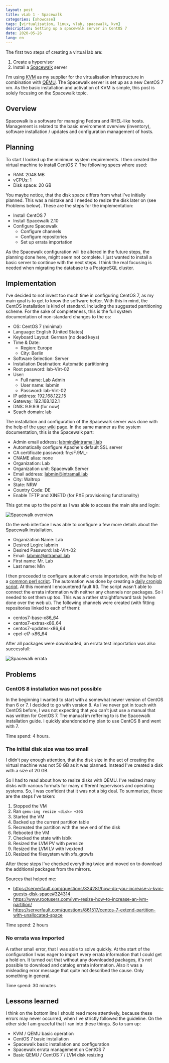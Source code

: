 ```yaml
---
layout: post
title: vLab 1 - Spacewalk
categories: [showcase]
tags: [virtualisation, linux, vlab, spacewalk, kvm]
description: Setting up a spacewalk server in CentOS 7
date: 2020-05-26
lang: en
---
```

The first two steps of creating a virtual lab are:
1. Create a hypervisor
2. Install a [Spacewalk](https://spacewalkproject.github.io/) server

I'm using [KVM](https://www.linux-kvm.org/page/Main_Page) as my supplier for
the virtualisation infrastructure in combination with
[QEMU](https://www.qemu.org/). The Spacewalk server is set up as a new CentOS 7
vm. As the basic installation and activation of KVM is simple, this post is
solely focusing on the Spacewalk topic.

## Overview
Spacewalk is a software for managing Fedora and RHEL-like hosts. Management is
related to the basic environment overview (inventory), software installation /
updates and configuration management of hosts.

## Planning
To start I looked up the minimum system requirements. I then created the virtual
machine to install CentOS 7. The following specs where used:
- RAM: 2048 MB
- vCPUs: 1
- Disk space: 20 GB

You maybe notice, that the disk space differs from what I've initially planned.
This was a mistake and I needed to resize the disk later on (see Problems
below).
These are the steps for the implementation:
- Install CentOS 7
- Install Spacewalk 2.10
- Configure Spacewalk
  - Configure channels
  - Configure repositories
  - Set up errata importation

As the Spacewalk configuration will be altered in the future steps, the planning
done here, might seem not complete. I just wanted to install a basic server to
continue with the next steps. I think the real focusing is needed when migrating
the database to a PostgreSQL cluster.

## Implementation
I've decided to not invest too much time in configuring CentOS 7, as my main
goal is to get to know the software better. With this in mind, the CentOS
installation is kind of standard. Including the suggested partitioning scheme.
For the sake of completeness, this is the full system documentation of
non-standard changes to the os:
- OS: CentOS 7 (minimal)
- Language: English (United States)
- Keyboard Layout: German (no dead keys)
- Time & Date:
  - Region: Europe
  - City: Berlin
- Software Selection: Server
- Installation Destination: Automatic partitioning
- Root password: lab-Virt-02
- User:
  - Full name: Lab Admin
  - User name: labmin
  - Password: lab-Virt-02
- IP address: 192.168.122.15
- Gateway: 192.168.122.1
- DNS: 9.9.9.9 (for now)
- Seach domain: lab

The installation and configuration of the Spacewalk server was done with the
help of the
[user wiki](https://github.com/spacewalkproject/spacewalk/wiki/HowToInstall)
page. In the same manner as the system documentation, this is the Spacewalk
part:
- Admin email address: labmin@intramail.lab
- Automatically configure Apache's default SSL server
- CA certificate password: fn;sF.9M\_-
- CNAME alias: none
- Organization: Lab
- Organization unit: Spacewalk Server
- Email address: labmin@intramail.lab
- City: Waltrop
- State: NRW
- Country Code: DE
- Enable TFTP and XINETD (for PXE provisioning functionality)

This got me up to the point as I was able to access the main site and
login:

![Spacewalk overview](/assets/img/posts/vl1/spacewalk_overview.png#center)

On the web interface I was able to configure a few more details about the
Spacewalk installation.
- Organization Name: Lab
- Desired Login: labmin
- Desired Password: lab-Virt-02
- Email: labmin@intramail.lab
- First name: Mr. Lab
- Last name: Min

I then proceeded to configure automatic errata importation, with the help of a
[common perl script](https://cefs.steve-meier.de/). The automation was done by
creating a
[daily cronjob script](http://www.stankowic-development.net/?p=8661&lang=en).
At this moment I encountered fault #3. The script wasn't able to connect the
errata information with neither any channels nor packages. So I needed to set
them up too. This was a rather straightforward task (when done over the web
ui). The following channels were created (with fitting repositories linked to
each of them):
- centos7-base-x86\_64
- centos7-extras-x86\_64
- centos7-updates-x86\_64
- epel-el7-x86\_64

After all packages were downloaded, an errata test importation was also
successfull:

![Spacewalk errata](/assets/img/posts/vl1/spacewalk_errata.png#center)

## Problems
### CentOS 8 installation was not possible
In the beginning I wanted to start with a somewhat newer version of CentOS than
6 or 7. I decided to go with version 8. As I've never got in touch with CentOS
before, I was not expecting that you can't just use a manual that was written
for CentOS 7. The manual im reffering to is the Spacewalk installation guide. I
quickly abandonded my plan to use CentOS 8 and went with 7.

Time spend: 4 hours.

### The initial disk size was too small
I didn't pay enough attention, that the disk size in the act of creating the
virtual machine was not 50 GB as it was planned. Instead I've created a disk
with a size of 20 GB.

So I had to read about how to resize disks with QEMU. I've resized many disks
with various formats for many different hypervisors and operating systems. So,
I was confident that it was not a big deal. To summarize, these are the steps
I've taken:
1. Stopped the VM
2. Ran `qemu-img resize <disk> +30G`
3. Started the VM
4. Backed up the current partition table
5. Recreated the partition with the new end of the disk
6. Rebooted the VM
7. Checked the state with lsblk
8. Resized the LVM PV with pvresize
9. Resized the LVM LV with lvextend
10. Resized the filesystem with xfs\_growfs

After these steps I've checked everything twice and moved on to download the
additional packages from the mirrors.

Sources that helped me:
- <https://serverfault.com/questions/324281/how-do-you-increase-a-kvm-guests-disk-space#324314>
- <https://www.rootusers.com/lvm-resize-how-to-increase-an-lvm-partition/>
- <https://serverfault.com/questions/861517/centos-7-extend-partition-with-unallocated-space>

Time spend: 2 hours

### No errata was imported
A rather small error, that I was able to solve quickly. At the start of the
configuration I was eager to import every errata information that I could get
a hold on. It turned out that without any downloaded packages, it's not possible
to download and catalog errata information. Also it was a misleading error
message that quite not described the cause. Only something in general.

Time spend: 30 minutes

## Lessons learned
I think on the bottom line I should read more attentively, because these errors
may never occurred, when I've strictly followed the guideline. On the other side
I am graceful that I ran into these things. So to sum up:
- KVM / QEMU basic operation
- CentOS 7 basic installation
- Spacewalk basic installation and configuration
- Spacewalk errata management on CentOS 7
- Basic QEMU / CentOS 7 / LVM disk resizing
